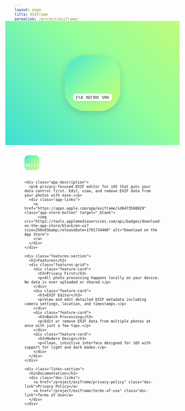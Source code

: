 ```yaml
---
layout: page
title: EXIFrame
permalink: /project/exiframe/
---
```


<div class="project-container">
  <div class="project-hero">
    <div class="hero-gradient">
      <div class="app-icon">
        <div class="icon-gradient">
          <div class="camera-settings">
            <div class="setting">
              <span class="icon">ƒ</span>
              <span class="value">1.8</span>
            </div>
            <div class="setting">
              <span class="value">ISO</span>
              <span class="value">100</span>
            </div>
            <div class="setting">
              <span class="value">1/60</span>
            </div>
          </div>
        </div>
      </div>
    </div>
  </div>

  <div class="project-content">
    <div class="project-header">
      <div class="project-logo">
        <div class="logo-gradient">
          <div class="camera-settings">
            <div class="setting">
              <span class="icon">ƒ</span>
              <span class="value">1.8</span>
            </div>
            <div class="setting">
              <span class="value">ISO</span>
              <span class="value">100</span>
            </div>
            <div class="setting">
              <span class="value">1/60</span>
            </div>
          </div>
        </div>
      </div>
      <h1>EXIFrame</h1>
    </div>

    <div class="app-description">
      <p>A privacy-focused EXIF editor for iOS that puts your data control first. Edit, view, and remove EXIF data from your photos with ease.</p>
      <div class="app-links">
        <a href="https://apps.apple.com/app/exiframe/id6473508929" class="app-store-button" target="_blank">
          <img src="https://tools.applemediaservices.com/api/badges/download-on-the-app-store/black/en-us?size=250x83&amp;releaseDate=1701734400" alt="Download on the App Store">
        </a>
      </div>
    </div>

    <div class="features-section">
      <h2>Features</h2>
      <div class="features-grid">
        <div class="feature-card">
          <h3>Privacy First</h3>
          <p>All photo processing happens locally on your device. No data is ever uploaded or shared.</p>
        </div>
        <div class="feature-card">
          <h3>EXIF Editor</h3>
          <p>View and edit detailed EXIF metadata including camera settings, location, and timestamps.</p>
        </div>
        <div class="feature-card">
          <h3>Batch Processing</h3>
          <p>Edit or remove EXIF data from multiple photos at once with just a few taps.</p>
        </div>
        <div class="feature-card">
          <h3>Modern Design</h3>
          <p>Clean, intuitive interface designed for iOS with support for light and dark modes.</p>
        </div>
      </div>
    </div>

    <div class="links-section">
      <h2>Documentation</h2>
      <div class="doc-links">
        <a href="/project/exiframe/privacy-policy" class="doc-link">Privacy Policy</a>
        <a href="/project/exiframe/terms-of-use" class="doc-link">Terms of Use</a>
      </div>
    </div>
  </div>
</div>

<style>
.project-container {
  max-width: 1200px;
  margin: 0 auto;
  padding: 0;
}

.project-hero {
  position: relative;
  height: 400px;
  overflow: hidden;
  margin: -30px -30px 0;
}

.hero-gradient {
  position: absolute;
  top: 0;
  left: 0;
  right: 0;
  bottom: 0;
  background: linear-gradient(45deg, #00C9FF, #92FE9D, #FFF94C, #FF9A8B);
  background-size: 300% 300%;
  animation: gradientShift 15s ease infinite;
  display: flex;
  align-items: center;
  justify-content: center;
  padding: 2rem;
}

.app-icon {
  width: 180px;
  height: 180px;
  border-radius: 37.5%;
  background: #fff;
  box-shadow: 0 8px 24px rgba(0, 0, 0, 0.15);
  overflow: hidden;
  position: relative;
  transition: transform 0.3s ease;
}

.app-icon:hover {
  transform: scale(1.05);
}

.icon-gradient {
  position: absolute;
  inset: 0;
  background: linear-gradient(135deg, #00C9FF, #92FE9D, #FFF94C, #FF9A8B);
  background-size: 300% 300%;
  animation: gradientShift 15s ease infinite;
  display: flex;
  align-items: flex-end;
  justify-content: center;
  padding-bottom: 1.5rem;
}

.project-header {
  display: flex;
  align-items: center;
  gap: 1rem;
  margin: 2rem 0;
}

.project-logo {
  width: 48px;
  height: 48px;
  border-radius: 12px;
  overflow: hidden;
  position: relative;
}

.logo-gradient {
  position: absolute;
  inset: 0;
  background: linear-gradient(135deg, #00C9FF, #92FE9D, #FFF94C, #FF9A8B);
  background-size: 300% 300%;
  animation: gradientShift 15s ease infinite;
  display: flex;
  align-items: flex-end;
  justify-content: center;
  padding-bottom: 0.25rem;
}

.project-logo .camera-settings {
  transform: scale(0.2);
  margin-bottom: -8px;
}

.camera-settings {
  background: rgba(255, 255, 255, 0.9);
  backdrop-filter: blur(10px);
  -webkit-backdrop-filter: blur(10px);
  padding: 0.5rem 1rem;
  border-radius: 12px;
  display: flex;
  gap: 1rem;
  font-family: -apple-system, BlinkMacSystemFont, "SF Mono", monospace;
  box-shadow: 0 4px 12px rgba(0, 0, 0, 0.1);
  transform: scale(0.6);
}

.setting {
  display: flex;
  align-items: center;
  gap: 0.25rem;
  color: #1a1a1a;
  font-size: 1.2rem;
  font-weight: 500;
}

.setting .icon {
  font-family: -apple-system, BlinkMacSystemFont, "SF Pro", system-ui;
}

.project-content {
  padding: 0 2rem 2rem;
}

.project-content h1 {
  font-size: 2.5rem;
  margin: 0;
  background: linear-gradient(120deg, var(--primary-color), #92FE9D);
  -webkit-background-clip: text;
  -webkit-text-fill-color: transparent;
}

.app-description {
  margin-bottom: 3rem;
}

.app-description p {
  font-size: 1.2rem;
  line-height: 1.6;
  color: var(--text-color);
  margin-bottom: 2rem;
}

.app-links {
  display: flex;
  gap: 1rem;
  align-items: center;
}

.app-store-button {
  display: inline-block;
  transition: transform 0.3s ease;
}

.app-store-button:hover {
  transform: translateY(-2px);
}

.app-store-button img {
  height: 40px;
  width: auto;
}

.features-section {
  margin-bottom: 3rem;
}

.features-section h2 {
  font-size: 2rem;
  margin-bottom: 2rem;
  background: linear-gradient(120deg, var(--primary-color), #92FE9D);
  -webkit-background-clip: text;
  -webkit-text-fill-color: transparent;
}

.features-grid {
  display: grid;
  grid-template-columns: repeat(auto-fit, minmax(250px, 1fr));
  gap: 2rem;
}

.feature-card {
  background: var(--card-background);
  padding: 1.5rem;
  border-radius: 16px;
  box-shadow: var(--card-shadow);
  transition: transform 0.3s ease, box-shadow 0.3s ease;
}

.feature-card:hover {
  transform: translateY(-4px);
  box-shadow: var(--hover-shadow);
}

.feature-card h3 {
  font-size: 1.2rem;
  margin-bottom: 1rem;
  color: var(--primary-color);
}

.feature-card p {
  color: var(--text-color);
  line-height: 1.6;
}

.links-section {
  margin-top: 4rem;
}

.links-section h2 {
  font-size: 2rem;
  margin-bottom: 2rem;
  background: linear-gradient(120deg, var(--primary-color), #92FE9D);
  -webkit-background-clip: text;
  -webkit-text-fill-color: transparent;
}

.doc-links {
  display: flex;
  gap: 1rem;
}

.doc-link {
  display: inline-block;
  padding: 0.8rem 1.6rem;
  background: var(--primary-color);
  color: white;
  text-decoration: none;
  border-radius: 12px;
  font-weight: 500;
  transition: all 0.3s ease;
}

.doc-link:hover {
  opacity: 0.9;
  transform: translateY(-2px);
}

@keyframes gradientShift {
  0% {
    background-position: 0% 50%;
  }
  50% {
    background-position: 100% 50%;
  }
  100% {
    background-position: 0% 50%;
  }
}

@media (prefers-color-scheme: dark) {
  .camera-settings {
    background: rgba(0, 0, 0, 0.8);
  }

  .setting {
    color: white;
  }
}

@media (max-width: 768px) {
  .project-hero {
    height: 300px;
    margin: -20px -20px 0;
  }

  .app-icon {
    width: 140px;
    height: 140px;
  }

  .project-logo {
    width: 40px;
    height: 40px;
  }

  .camera-settings {
    transform: scale(0.5);
    padding: 0.4rem 0.8rem;
    gap: 0.8rem;
  }

  .project-logo .camera-settings {
    transform: scale(0.15);
    margin-bottom: -10px;
  }

  .setting {
    font-size: 1rem;
  }

  .project-content {
    padding: 0 1.5rem 1.5rem;
  }

  .project-content h1 {
    font-size: 2rem;
  }

  .features-grid {
    grid-template-columns: 1fr;
    gap: 1rem;
  }

  .doc-links {
    flex-direction: column;
  }

  .doc-link {
    text-align: center;
  }
}
</style> 